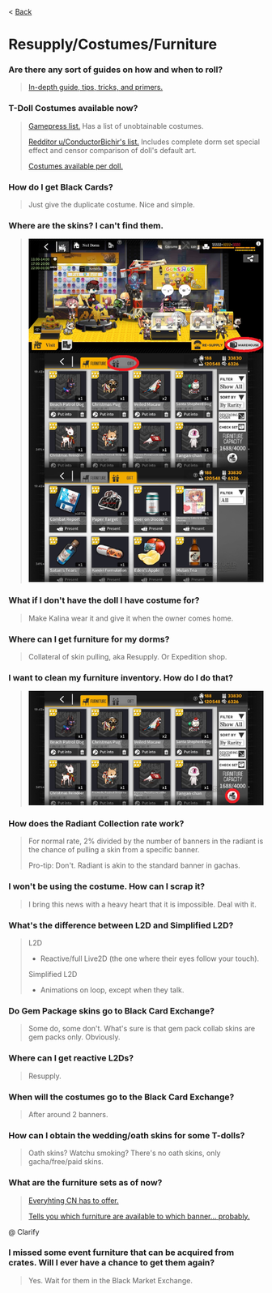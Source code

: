 < [Back](/GFL/mainpage)

# Resupply/Costumes/Furniture

### Are there any sort of guides on how and when to roll?

> [In-depth guide, tips, tricks, and primers.](https://big-stupid-jellyfish.github.io/GFMath/pages/gacha)

### T-Doll Costumes available now?

> [Gamepress list.](https://gamepress.gg/girlsfrontline/t-doll-costumes-list) Has a list of unobtainable costumes.
>
> [Redditor u/ConductorBichir's list.](https://docs.google.com/spreadsheets/d/10ceReDBnWKelZhSN0ztsK6EA2_14Ll8ktcXBHMMs9gQ/edit#gid=1593777261) Includes complete dorm set special effect and censor comparison of doll's default art.
>
> [Costumes available per doll.](https://docs.google.com/spreadsheets/d/1fEnzlpQk5Jvja5PwzlpDn2ypqP3BHcGftqWWOLnK17E)

### How do I get Black Cards?

> Just give the duplicate costume. Nice and simple.

### Where are the skins? I can't find them.

> ![](/GFL/assets/images/SkinLocation.png "Dorms > Warehouse > Gifts")

### What if I don't have the doll I have costume for?

> Make Kalina wear it and give it when the owner comes home.

### Where can I get furniture for my dorms?

> Collateral of skin pulling, aka Resupply. Or Expedition shop.

### I want to clean my furniture inventory. How do I do that?

> ![](/GFL/assets/images/FurnitureTrash.png "Trash Icon")

### How does the Radiant Collection rate work?

> For normal rate, 2% divided by the number of banners in the radiant is the chance of pulling a skin from a specific banner.
>
> Pro-tip: Don't. Radiant is akin to the standard banner in gachas.

### I won't be using the costume. How can I scrap it?

> I bring this news with a heavy heart that it is impossible. Deal with it.

### What's the difference between L2D and Simplified L2D?

> L2D 
> - Reactive/full Live2D (the one where their eyes follow your touch).
>
> Simplified L2D
> - Animations on loop, except when they talk.

### Do Gem Package skins go to Black Card Exchange?

> Some do, some don't. What's sure is that gem pack collab skins are gem packs only. Obviously.

### Where can I get reactive L2Ds?

> Resupply.

### When will the costumes go to the Black Card Exchange?

> After around 2 banners.

### How can I obtain the wedding/oath skins for some T-dolls?

> Oath skins? Watchu smoking? There's no oath skins, only gacha/free/paid skins.

### What are the furniture sets as of now?

> [Everyhting CN has to offer.](http://www.gfwiki.org/w/%E5%AE%B6%E5%85%B7)
>
> [Tells you which furniture are available to which banner... probably.](https://mzh.moegirl.org.cn/%E5%B0%91%E5%A5%B3%E5%89%8D%E7%BA%BF/%E5%AE%B6%E5%85%B7#)

@ Clarify

### I missed some event furniture that can be acquired from crates. Will I ever have a chance to get them again?

> Yes. Wait for them in the Black Market Exchange.
